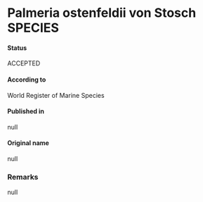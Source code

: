 Palmeria ostenfeldii von Stosch SPECIES
=======

#### Status
ACCEPTED

#### According to
World Register of Marine Species

#### Published in
null

#### Original name
null

### Remarks
null